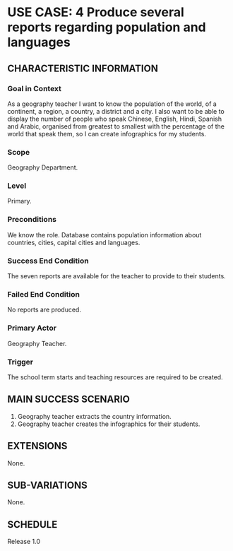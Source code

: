 # USE CASE: 4 Produce several reports regarding population and languages

## CHARACTERISTIC INFORMATION

### Goal in Context

As a geography teacher I want to know the population of the world, of a continent,
a region, a country, a district and a city.
I also want to be able to display the number of people who speak Chinese, English, 
Hindi, Spanish and Arabic, organised from greatest to smallest with the percentage 
of the world that speak them, so I can create infographics for my students.

### Scope

Geography Department.

### Level

Primary.

### Preconditions

We know the role. Database contains population information about countries, cities, capital cities and languages.

### Success End Condition

The seven reports are available for the teacher to provide to their students.

### Failed End Condition

No reports are produced.

### Primary Actor

Geography Teacher.

### Trigger

The school term starts and teaching resources are required to be created.

## MAIN SUCCESS SCENARIO

1. Geography teacher extracts the country information.
2. Geography teacher creates the infographics for their students.

## EXTENSIONS

None.

## SUB-VARIATIONS

None.

## SCHEDULE

Release 1.0
